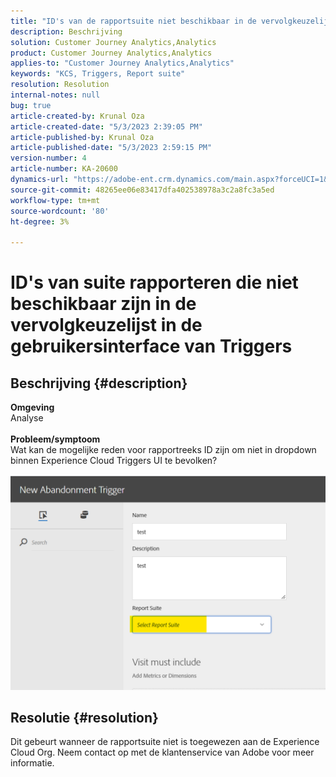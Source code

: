 ```yaml
---
title: "ID's van de rapportsuite niet beschikbaar in de vervolgkeuzelijst in de gebruikersinterface van Triggers"
description: Beschrijving
solution: Customer Journey Analytics,Analytics
product: Customer Journey Analytics,Analytics
applies-to: "Customer Journey Analytics,Analytics"
keywords: "KCS, Triggers, Report suite"
resolution: Resolution
internal-notes: null
bug: true
article-created-by: Krunal Oza
article-created-date: "5/3/2023 2:39:05 PM"
article-published-by: Krunal Oza
article-published-date: "5/3/2023 2:59:15 PM"
version-number: 4
article-number: KA-20600
dynamics-url: "https://adobe-ent.crm.dynamics.com/main.aspx?forceUCI=1&pagetype=entityrecord&etn=knowledgearticle&id=1cb8f33f-c0e9-ed11-a7c6-6045bd006b4b"
source-git-commit: 48265ee06e83417dfa402538978a3c2a8fc3a5ed
workflow-type: tm+mt
source-wordcount: '80'
ht-degree: 3%

---
```


# ID&#39;s van suite rapporteren die niet beschikbaar zijn in de vervolgkeuzelijst in de gebruikersinterface van Triggers

## Beschrijving {#description}

<b>Omgeving</b><br>Analyse<br> <br><b>Probleem/symptoom</b><br>Wat kan de mogelijke reden voor rapportreeks ID zijn om niet in dropdown binnen Experience Cloud Triggers UI te bevolken?

![](assets/___20b8f33f-c0e9-ed11-a7c6-6045bd006b4b___.png)

## Resolutie {#resolution}

Dit gebeurt wanneer de rapportsuite niet is toegewezen aan de Experience Cloud Org. Neem contact op met de klantenservice van Adobe voor meer informatie.

<br> 